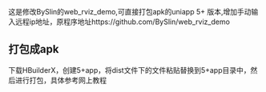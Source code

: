 这是修改BySlin的web_rviz_demo,可直接打包apk的uniapp 5+ 版本,增加手动输入远程ip地址，原程序地址https://github.com/BySlin/web_rviz_demo


## 打包成apk
下载HBuilderX，创建5+app，将dist文件下的文件粘贴替换到5+app目录中，然后进行打包，具体参考网上教程